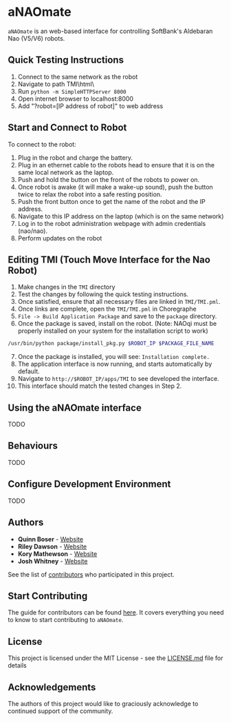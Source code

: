 # aNAOmate

`aNAOmate` is an web-based interface for controlling SoftBank's Aldebaran Nao (V5/V6) robots.

## Quick Testing Instructions

1. Connect to the same network as the robot
2. Navigate to path TMI\html\
3. Run `python -m SimpleHTTPServer 8000`
4. Open internet browser to localhost:8000
5. Add "?robot=[IP address of robot]" to web address

## Start and Connect to Robot

To connect to the robot:

1. Plug in the robot and charge the battery.
2. Plug in an ethernet cable to the robots head to ensure that it is on the same local network as the laptop.
3. Push and hold the button on the front of the robots to power on.
4. Once robot is awake (it will make a wake-up sound), push the button twice to relax the robot into a safe resting position.
5. Push the front button once to get the name of the robot and the IP address.
6. Navigate to this IP address on the laptop (which is on the same network)
7. Log in to the robot administration webpage with admin credentials (nao/nao).
8. Perform updates on the robot

## Editing TMI (Touch Move Interface for the Nao Robot)

1. Make changes in the `TMI` directory
2. Test the changes by following the quick testing instructions.
3. Once satisfied, ensure that all necessary files are linked in `TMI/TMI.pml`.
4. Once links are complete, open the `TMI/TMI.pml` in Choregraphe
5. `File -> Build Application Package` and save to the `package` directory.
6. Once the package is saved, install on the robot. (Note: NAOqi must be properly installed on your system for the installation script to work)

```sh
/usr/bin/python package/install_pkg.py $ROBOT_IP $PACKAGE_FILE_NAME
```

7. Once the package is installed, you will see: `Installation complete.`
8. The application interface is now running, and starts automatically by default.
9. Navigate to `http://$ROBOT_IP/apps/TMI` to see developed the interface.
10. This interface should match the tested changes in Step 2.

## Using the aNAOmate interface

TODO

## Behaviours

TODO

## Configure Development Environment

TODO

## Authors

* **Quinn Boser** - [Website](#)
* **Riley Dawson** - [Website](#)
* **Kory Mathewson** - [Website](https://korymathewson.com)
* **Josh Whitney** - [Website](#)

See the list of [contributors](https://github.com/QuinnyB/aNAOmate/contributors) who participated in this project.

## Start Contributing
The guide for contributors can be found [here](https://github.com/QuinnyB/aNAOmate/blob/master/CONTRIBUTING.md). It covers everything you need to know to start contributing to `aNAOmate`.

## License

This project is licensed under the MIT License - see the [LICENSE.md](LICENSE) file for details

## Acknowledgements

The authors of this project would like to graciously acknowledge to continued support of the community.

